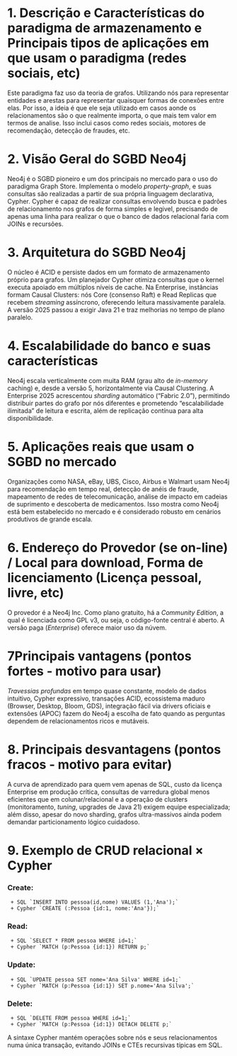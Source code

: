 # 1. Descrição e Características do paradigma de armazenamento e Principais tipos de aplicações em que usam o paradigma (redes sociais, etc)
Este paradigma faz uso da teoria de grafos. Utilizando nós para representar entidades e arestas para representar quaisquer formas de conexões entre elas. Por isso, a ideia é que ele seja utilizado em casos aonde os relacionamentos são o que realmente importa, o que mais tem valor em termos de analise. Isso inclui casos como redes sociais, motores de recomendação, detecção de fraudes, etc.

# 2. Visão Geral do SGBD Neo4j
Neo4j é o SGBD pioneiro e um dos principais no mercado para o uso do paradigma Graph Store. Implementa o modelo *property-graph*, e suas consultas são realizadas a partir de sua própria linguagem declarativa, Cypher. Cypher é capaz de realizar consultas envolvendo busca e padrões de relacionamento nos grafos de forma simples e legivel, precisando de apenas uma linha para realizar o que o banco de dados relacional faria com JOINs e recursões.


# 3. Arquitetura do SGBD Neo4j
O núcleo é ACID e persiste dados em um formato de armazenamento próprio para grafos. Um planejador Cypher otimiza consultas que o kernel executa apoiado em múltiplos níveis de cache. Na Enterprise, instâncias formam Causal Clusters: nós Core (consenso Raft) e Read Replicas que recebem *streaming* assíncrono, oferecendo leitura massivamente paralela. A versão 2025 passou a exigir Java 21 e traz melhorias no tempo de plano paralelo.


# 4. Escalabilidade do banco e suas características
Neo4j escala verticalmente com muita RAM (grau alto de *in-memory* caching) e, desde a versão 5, horizontalmente via Causal Clustering. A Enterprise 2025 acrescentou *sharding* automático (“Fabric 2.0”), permitindo distribuir partes do grafo por nós diferentes e prometendo “escalabilidade ilimitada” de leitura e escrita, além de replicação contínua para alta disponibilidade.


# 5. Aplicações reais que usam o SGBD no mercado
Organizações como NASA, eBay, UBS, Cisco, Airbus e Walmart usam Neo4j para recomendação em tempo real, detecção de anéis de fraude, mapeamento de redes de telecomunicação, análise de impacto em cadeias de suprimento e descoberta de medicamentos. Isso mostra como Neo4j está bem estabelecido no mercado e é considerado robusto em cenários produtivos de grande escala.


# 6. Endereço do Provedor (se on-line) / Local para download, Forma de licenciamento (Licença pessoal, livre, etc)
O provedor é a Neo4j Inc. Como plano gratuito, há a *Community Edition*, a qual é licenciada como GPL v3, ou seja, o código-fonte central é aberto. A versão paga (*Enterprise*) oferece maior uso da núvem.


# 7Principais vantagens (pontos fortes - motivo para usar)
*Travessias profundas* em tempo quase constante, modelo de dados intuitivo, Cypher expressivo, transações ACID, ecossistema maduro (Browser, Desktop, Bloom, GDS), integração fácil via drivers oficiais e extensões (APOC) fazem do Neo4j a escolha de fato quando as perguntas dependem de relacionamentos ricos e mutáveis.&#x20;


# 8. Principais desvantagens (pontos fracos - motivo para evitar)
A curva de aprendizado para quem vem apenas de SQL, custo da licença Enterprise em produção crítica, consultas de varredura global menos eficientes que em colunar/relacional e a operação de clusters (monitoramento, *tuning*, upgrades de Java 21) exigem equipe especializada; além disso, apesar do novo sharding, grafos ultra-massivos ainda podem demandar particionamento lógico cuidadoso.


# 9. Exemplo de CRUD relacional × Cypher
### Create:
	 + SQL `INSERT INTO pessoa(id,nome) VALUES (1,'Ana');`
	 + Cypher `CREATE (:Pessoa {id:1, nome:'Ana'});`
### Read:
	 + SQL `SELECT * FROM pessoa WHERE id=1;`
	 + Cypher `MATCH (p:Pessoa {id:1}) RETURN p;`
### Update:
	 + SQL `UPDATE pessoa SET nome='Ana Silva' WHERE id=1;`
	 + Cypher `MATCH (p:Pessoa {id:1}) SET p.nome='Ana Silva';`
### Delete:
	 + SQL `DELETE FROM pessoa WHERE id=1;`
	 + Cypher `MATCH (p:Pessoa {id:1}) DETACH DELETE p;`
A sintaxe Cypher mantém operações sobre nós e seus relacionamentos numa única transação, evitando JOINs e CTEs recursivas típicas em SQL.